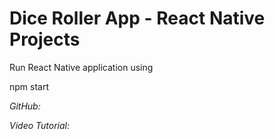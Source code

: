 # Dice Roller App - React Native Projects

Run React Native application using

npm start


*GitHub:*


*Video Tutorial:*
